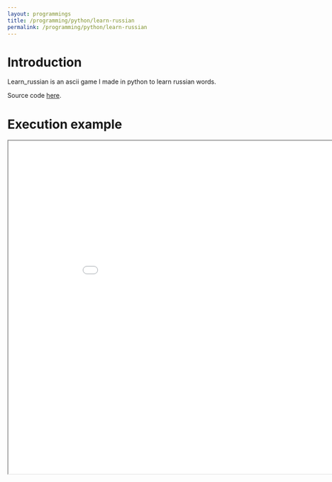 ```yaml
---
layout: programmings
title: /programming/python/learn-russian
permalink: /programming/python/learn-russian
---
```


<h1>Introduction</h1>

<p>Learn_russian is an ascii game I made in python to learn russian words.

Source code <a href="https://github.com/Plotkine/games_animations/tree/master/learn_russian" target="_blank" rel="noopener noreferrer">here</a>.</p>

<h1>Execution example</h1>

<p><iframe src="/programming/python/learn-russian.gif" width="935px" height="752px" frameBorder="1" title ="learn-russian.gif"></iframe></p>

